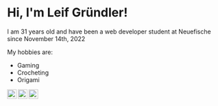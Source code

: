 
# Hi, I'm Leif Gründler!

I am 31 years old and have been a web developer student at Neuefische since November 14th, 2022

My hobbies are:
- Gaming
- Crocheting
- Origami

<a href="https://twitter.com/MistakeXCode">
  <img align="left" alt="" width="22px" src="https://github.com/shikhar1020jais1/Git-Social/blob/master/Icons/Twitter.png" />
  </a>
  
  <a href="https://www.instagram.com/mistakexcode/">
  <img align="left" alt="" width="22px" src="https://www.flaticon.com/de/kostenloses-icon/instagram_174855?term=instagram&page=1&position=1&page=1&position=1&related_id=174855&origin=search" />
  </a>
  
  <a href="https://www.youtube.com/user/HighleifTV">
  <img align="left" alt="" width="22px" src="https://www.flaticon.com/de/kostenloses-icon/youtube_3128307?term=youtube&page=1&position=2&page=1&position=2&related_id=3128307&origin=tag" />
  </a>
